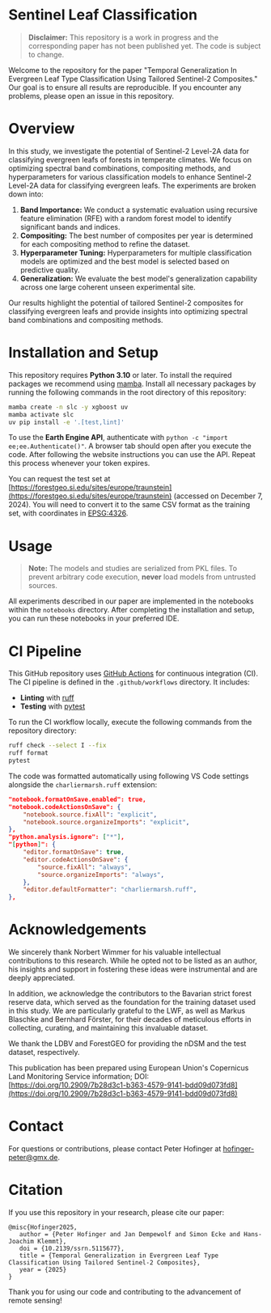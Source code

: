 Sentinel Leaf Classification
==============================

> **Disclaimer:** This repository is a work in progress and the corresponding paper has not been published yet. The code is subject to change.

Welcome to the repository for the paper "Temporal Generalization In Evergreen Leaf Type Classification Using Tailored Sentinel-2 Composites." Our goal is to ensure all results are reproducible. If you encounter any problems, please open an issue in this repository.

# Overview

In this study, we investigate the potential of Sentinel-2 Level-2A data for classifying evergreen leafs of forests in temperate climates. We focus on optimizing spectral band combinations, compositing methods, and hyperparameters for various classification models to enhance Sentinel-2 Level-2A data for classifying evergreen leafs. The experiments are broken down into:

1. **Band Importance:** We conduct a systematic evaluation using recursive feature elimination (RFE) with a random forest model to identify significant bands and indices.
2. **Compositing:** The best number of composites per year is determined for each compositing method to refine the dataset.
3. **Hyperparameter Tuning:** Hyperparameters for multiple classification models are optimized and the best model is selected based on predictive quality.
4. **Generalization:** We evaluate the best model's generalization capability across one large coherent unseen experimental site.

Our results highlight the potential of tailored Sentinel-2 composites for classifying evergreen leafs and provide insights into optimizing spectral band combinations and compositing methods.

# Installation and Setup

This repository requires **Python 3.10** or later. To install the required packages we recommend using [mamba](https://mamba.readthedocs.io/en/latest/installation/mamba-installation.html). Install all necessary packages by running the following commands in the root directory of this repository:

```bash
mamba create -n slc -y xgboost uv
mamba activate slc
uv pip install -e '.[test,lint]'
```

To use the **Earth Engine API**, authenticate with `python -c "import ee;ee.Authenticate()"`. A browser tab should open after you execute the code. After following the website instructions you can use the API. Repeat this process whenever your token expires.

You can request the test set at [https://forestgeo.si.edu/sites/europe/traunstein](https://forestgeo.si.edu/sites/europe/traunstein) (accessed on December 7, 2024). You will need to convert it to the same CSV format as the training set, with coordinates in [EPSG:4326](https://epsg.io/4326).

# Usage

> **Note:** The models and studies are serialized from PKL files. To prevent arbitrary code execution, **never** load models from untrusted sources.

All experiments described in our paper are implemented in the notebooks within the `notebooks` directory. After completing the installation and setup, you can run these notebooks in your preferred IDE.

# CI Pipeline

This GitHub repository uses [GitHub Actions](https://github.com/features/actions) for continuous integration (CI). The CI pipeline is defined in the `.github/workflows` directory. It includes:
- **Linting** with [ruff](https://docs.astral.sh/ruff/)
- **Testing** with [pytest](https://docs.pytest.org/)

To run the CI workflow locally, execute the following commands from the repository directory:

```bash
ruff check --select I --fix
ruff format
pytest
```

The code was formatted automatically using following VS Code settings alongside the `charliermarsh.ruff` extension:

```json
"notebook.formatOnSave.enabled": true,
"notebook.codeActionsOnSave": {
    "notebook.source.fixAll": "explicit",
    "notebook.source.organizeImports": "explicit",
},
"python.analysis.ignore": ["*"],
"[python]": {
    "editor.formatOnSave": true,
    "editor.codeActionsOnSave": {
        "source.fixAll": "always",
        "source.organizeImports": "always",
    },
    "editor.defaultFormatter": "charliermarsh.ruff",
},
```

# Acknowledgements

We sincerely thank Norbert Wimmer for his valuable intellectual contributions to this research. While he opted not to be listed as an author, his insights and support in fostering these ideas were instrumental and are deeply appreciated.

In addition, we acknowledge the contributors to the Bavarian strict forest reserve data, which served as the foundation for the training dataset used in this study. We are particularly grateful to the LWF, as well as Markus Blaschke and Bernhard Förster, for their decades of meticulous efforts in collecting, curating, and maintaining this invaluable dataset.

We thank the LDBV and ForestGEO for providing the nDSM and the test dataset, respectively.

This publication has been prepared using European Union's Copernicus Land Monitoring Service information; DOI: [https://doi.org/10.2909/7b28d3c1-b363-4579-9141-bdd09d073fd8](https://doi.org/10.2909/7b28d3c1-b363-4579-9141-bdd09d073fd8)

# Contact

For questions or contributions, please contact Peter Hofinger at [hofinger-peter@gmx.de](hofinger-peter@gmx.de).

# Citation

If you use this repository in your research, please cite our paper:

```
@misc{Hofinger2025,
   author = {Peter Hofinger and Jan Dempewolf and Simon Ecke and Hans-Joachim Klemmt},
   doi = {10.2139/ssrn.5115677},
   title = {Temporal Generalization in Evergreen Leaf Type Classification Using Tailored Sentinel-2 Composites},
   year = {2025}
}
```

Thank you for using our code and contributing to the advancement of remote sensing!
